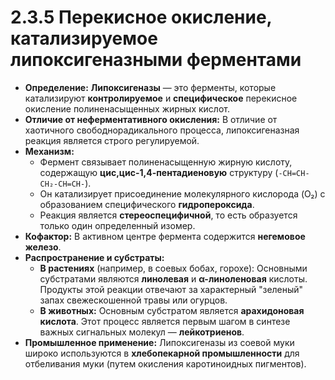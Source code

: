 # 2.3.5 Перекисное окисление, катализируемое липоксигеназными ферментами

*   **Определение:** **Липоксигеназы** — это ферменты, которые катализируют **контролируемое** и **специфическое** перекисное окисление полиненасыщенных жирных кислот.
*   **Отличие от неферментативного окисления:** В отличие от хаотичного свободнорадикального процесса, липоксигеназная реакция является строго регулируемой.
*   **Механизм:**
    *   Фермент связывает полиненасыщенную жирную кислоту, содержащую **цис,цис-1,4-пентадиеновую** структуру (`-CH=CH-CH₂-CH=CH-`).
    *   Он катализирует присоединение молекулярного кислорода (O₂) с образованием специфического **гидропероксида**.
    *   Реакция является **стереоспецифичной**, то есть образуется только один определенный изомер.
*   **Кофактор:** В активном центре фермента содержится **негемовое железо**.
*   **Распространение и субстраты:**
    *   **В растениях** (например, в соевых бобах, горохе): Основными субстратами являются **линолевая** и **α-линоленовая** кислоты. Продукты этой реакции отвечают за характерный "зеленый" запах свежескошенной травы или огурцов.
    *   **В животных:** Основным субстратом является **арахидоновая кислота**. Этот процесс является первым шагом в синтезе важных сигнальных молекул — **лейкотриенов**.
*   **Промышленное применение:** Липоксигеназы из соевой муки широко используются в **хлебопекарной промышленности** для отбеливания муки (путем окисления каротиноидных пигментов).
